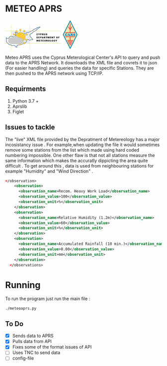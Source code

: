 # METEO APRS

![Alt text](https://github.com/Slayingripper/METEO_APRS/blob/main/logos/met.png) ![alt](https://github.com/Slayingripper/METEO_APRS/blob/main/logos/cars.png)

Meteo APRS uses the Cyprus Meterological Center's API to query and push data to the APRS Network.
It downloads the XML file and covrets it to json (For easier handling) and queries the data for specific 
Stations. They are then pushed to the APRS network using TCP/IP. 

## Requirments
1. Python 3.7 +
2. Aprslib
3. Figlet


## Issues to tackle

The "live" XML file provided by the Depratment of Metereology has a major incosistancy issue . For example,when updating the file it would sometimes remove some stations from the list which made using hard coded numbering impossible. One other flaw is that not all stations measure the same information which makes the accuratly  dippicting the area quite difficult . To get around this , data is used from neighbouring stations for example "Humidity" and "Wind Direction" .


```xml  
</observation>
    <observation>
      <observation_name>Recom. Heavy Work Load</observation_name>
      <observation_value>100</observation_value>
      <observation_unit>%</observation_unit>
    </observation>
    <observation>
      <observation_name>Relative Humidity (1.2m)</observation_name>
      <observation_value>60</observation_value>
      <observation_unit>%</observation_unit>
    </observation>
    <observation>
      <observation_name>Accumulated Rainfall (10 min.)</observation_name>
      <observation_value>0.00</observation_value>
      <observation_unit>mm</observation_unit>
    </observation>
  </observations>
```

# Running

To run the program just run the main file : 
```
./meteoaprs.py 
```

## To Do

- [x] Sends data to APRS
- [x] Pulls data from API 
- [x] Fixes some of the format issues of API 
- [ ] Uses TNC to send data 
- [ ] config-file 
